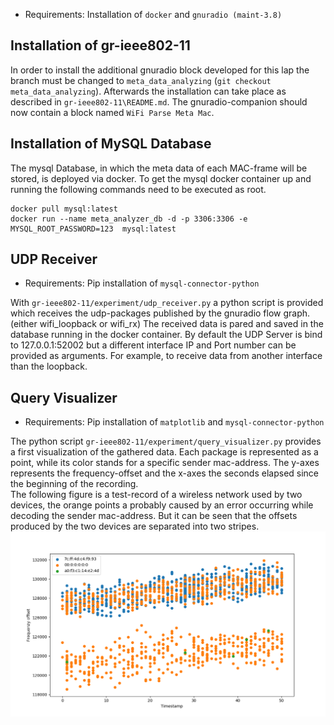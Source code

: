 * Requirements: Installation of `docker` and `gnuradio (maint-3.8)`   

## Installation of gr-ieee802-11
In order to install the additional gnuradio block developed for this lap the branch must be changed to `meta_data_analyzing` (`git checkout meta_data_analyzing`). Afterwards the installation can take place as described in `gr-ieee802-11\README.md`. The gnuradio-companion should now contain a block named `WiFi Parse Meta Mac`.

## Installation of MySQL Database
The mysql Database, in which the meta data of each MAC-frame will be stored, is deployed via docker. To get the mysql docker container up and running the following commands need to be executed as root.
```
docker pull mysql:latest   
docker run --name meta_analyzer_db -d -p 3306:3306 -e MYSQL_ROOT_PASSWORD=123  mysql:latest
```

## UDP Receiver
* Requirements: Pip installation of `mysql-connector-python`   
    
With `gr-ieee802-11/experiment/udp_receiver.py` a python script is provided which receives the udp-packages published by the gnuradio flow graph. (either wifi_loopback or wifi_rx) The received data is pared and saved in the database running in the docker container. By default the UDP Server is bind to 127.0.0.1:52002 but a different interface IP and Port number can be provided as arguments. For example, to receive data from another interface than the loopback.

## Query Visualizer
* Requirements: Pip installation of `matplotlib` and `mysql-connector-python` 
     
The python script `gr-ieee802-11/experiment/query_visualizer.py` provides a first visualization of the gathered data. Each package is represented as a point, while its color stands for a specific sender mac-address. The y-axes represents the frequency-offset and the x-axes the seconds elapsed since the beginning of the recording.   
The following figure is a test-record of a wireless network used by two devices, the orange points a probably caused by an error occurring while decoding the sender mac-address. But it can be seen that the offsets produced by the two devices are separated into two stripes.
![alt text](example_visualization.png)
